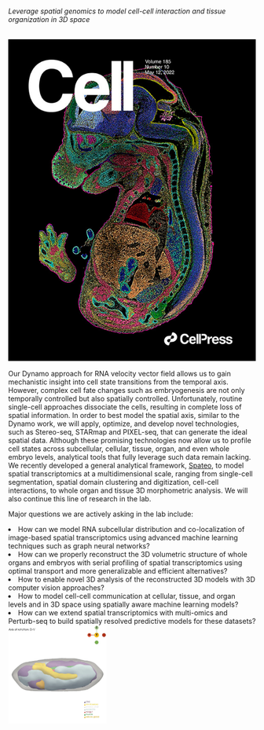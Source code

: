 <!-- Ai -->
<!-- Do not remove any tags, just edit the text in between -->

<h6>Leverage spatial genomics to model cell-cell interaction and tissue organization in 3D space</h6>

<div class="col-sm-12 col-md-2">
  <a href="https://www.cell.com/cell/fulltext/S0092-8674(22)00399-3?_returnURL=https://linkinghub.elsevier.com/retrieve/pii/S0092867422003993?showall=true">
    <img
      id="gi-img"
      class="img-fluid my-2"
      src="assets/images/papers/stereo_seq.jpeg"
      alt="Stereo-seq cover paper"
    />
  </a>
</div>
<div class="col-sm-12 col-md-10 mb-sm-4">
  <p>Our Dynamo approach for RNA velocity vector field allows us to gain mechanistic insight into cell state transitions from the temporal axis. However, complex cell fate changes such as embryogenesis are not only temporally controlled but also spatially controlled. Unfortunately, routine single-cell approaches dissociate the cells, resulting in complete loss of spatial information. In order to best model the spatial axis, similar to the Dynamo work, we will apply, optimize, and develop novel technologies, such as Stereo-seq, STARmap and PIXEL-seq, that can generate the ideal spatial data. Although these promising technologies now allow us to profile cell states across subcellular, cellular, tissue, organ, and even whole embryo levels, analytical tools that fully leverage such data remain lacking. We recently developed a general analytical framework, <a href="https://github.com/aristoteleo/spateo-release">Spateo</a>, to model spatial transcriptomics at a multidimensional scale, ranging from single-cell segmentation, spatial domain clustering and digitization, cell-cell interactions, to whole organ and tissue 3D morphometric analysis. We will also continue this line of research in the lab.</p>
</div>

<p>Major questions we are actively asking in the lab include: </p>
<div class="col-sm-12 col-md-10 mb-sm-4">
  <li>How can we model RNA subcellular distribution and co-localization of image-based spatial transcriptomics using advanced machine learning techniques such as graph neural networks?</li>
  <li>How can we properly reconstruct the 3D volumetric structure of whole organs and embryos with serial profiling of spatial transcriptomics using optimal transport and more generalizable and efficient alternatives?</li>
  <li>How to enable novel 3D analysis of the reconstructed 3D models with 3D computer vision approaches?</li>
  <li>How to model cell-cell communication at cellular, tissue, and organ levels and in 3D space using spatially aware machine learning models?</li>
  <li>How can we extend spatial transcriptomics with multi-omics and Perturb-seq to build spatially resolved predictive models for these datasets?</li>
  </div>
<div class="col-sm-12 col-md-2">
    <a href="https://www.cell.com/cell/fulltext/S0092-8674(22)00399-3?_returnURL=https://linkinghub.elsevier.com/retrieve/pii/S0092867422003993?showall=true">
      <img src="/assets/animations/E7-9h_merged_completed_model_animation.gif" alt="E7-9h_merged_completed_model_animation" style="width: 200px; height: auto;">
    </a>
  </div>